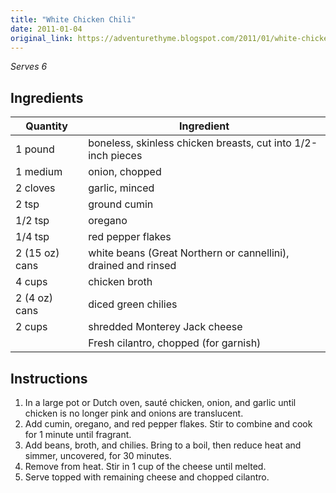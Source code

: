 ```yaml
---
title: "White Chicken Chili"
date: 2011-01-04
original_link: https://adventurethyme.blogspot.com/2011/01/white-chicken-chili.html
---
```


_Serves 6_

## Ingredients

| Quantity | Ingredient |
| -------- | ---------- |
| 1 pound | boneless, skinless chicken breasts, cut into 1/2-inch pieces |
| 1 medium | onion, chopped |
| 2 cloves | garlic, minced |
| 2 tsp | ground cumin |
| 1/2 tsp | oregano |
| 1/4 tsp | red pepper flakes |
| 2 (15 oz) cans | white beans (Great Northern or cannellini), drained and rinsed |
| 4 cups | chicken broth |
| 2 (4 oz) cans | diced green chilies |
| 2 cups | shredded Monterey Jack cheese |
| | Fresh cilantro, chopped (for garnish) |

## Instructions

1. In a large pot or Dutch oven, sauté chicken, onion, and garlic until chicken is no longer pink and onions are translucent.
2. Add cumin, oregano, and red pepper flakes. Stir to combine and cook for 1 minute until fragrant.
3. Add beans, broth, and chilies. Bring to a boil, then reduce heat and simmer, uncovered, for 30 minutes.
4. Remove from heat. Stir in 1 cup of the cheese until melted.
5. Serve topped with remaining cheese and chopped cilantro.
